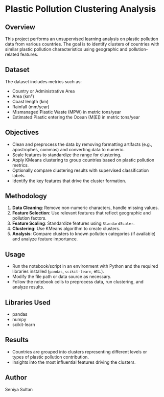 # Plastic Pollution Clustering Analysis

## Overview
This project performs an unsupervised learning analysis on plastic pollution data from various countries. The goal is to identify clusters of countries with similar plastic pollution characteristics using geographic and pollution-related features.

## Dataset
The dataset includes metrics such as:
- Country or Administrative Area
- Area (km²)
- Coast length (km)
- Rainfall (mm/year)
- Mismanaged Plastic Waste (MPW) in metric tons/year
- Estimated Plastic entering the Ocean (M[E]) in metric tons/year

## Objectives
- Clean and preprocess the data by removing formatting artifacts (e.g., apostrophes, commas) and converting data to numeric.
- Scale features to standardize the range for clustering.
- Apply KMeans clustering to group countries based on plastic pollution metrics.
- Optionally compare clustering results with supervised classification labels.
- Identify the key features that drive the cluster formation.

## Methodology
1. **Data Cleaning**: Remove non-numeric characters, handle missing values.
2. **Feature Selection**: Use relevant features that reflect geographic and pollution factors.
3. **Feature Scaling**: Standardize features using `StandardScaler`.
4. **Clustering**: Use KMeans algorithm to create clusters.
5. **Analysis**: Compare clusters to known pollution categories (if available) and analyze feature importance.

## Usage
- Run the notebook/script in an environment with Python and the required libraries installed (`pandas`, `scikit-learn`, etc.).
- Modify the file path or data source as necessary.
- Follow the notebook cells to preprocess data, run clustering, and analyze results.

## Libraries Used
- pandas
- numpy
- scikit-learn

## Results
- Countries are grouped into clusters representing different levels or types of plastic pollution contribution.
- Insights into the most influential features driving the clusters.

## Author
Seniya Sultan 



